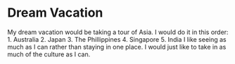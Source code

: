 # Dream Vacation

My dream vacation would be taking a tour of Asia. I would do it in this order:
    1. Australia
    2. Japan
    3. The Phillippines
    4. Singapore
    5. India
I like seeing as much as I can rather than staying in one place. I would just like to take in as much of the culture as I can. 